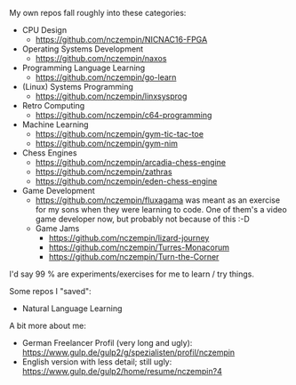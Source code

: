 My own repos fall roughly into these categories:
- CPU Design
  - https://github.com/nczempin/NICNAC16-FPGA
- Operating Systems Development
  - https://github.com/nczempin/naxos
- Programming Language Learning
  - https://github.com/nczempin/go-learn
- (Linux) Systems Programming
  - https://github.com/nczempin/linxsysprog
- Retro Computing
  - https://github.com/nczempin/c64-programming
- Machine Learning
  - https://github.com/nczempin/gym-tic-tac-toe
  - https://github.com/nczempin/gym-nim
- Chess Engines
  - https://github.com/nczempin/arcadia-chess-engine
  - https://github.com/nczempin/zathras
  - https://github.com/nczempin/eden-chess-engine
- Game Development
  - https://github.com/nczempin/fluxagama was meant as an exercise for my sons when they were learning to code. One of them's a video game developer now, but probably not because of this :-D
  - Game Jams
    - https://github.com/nczempin/lizard-journey
    - https://github.com/nczempin/Turres-Monacorum
    - https://github.com/nczempin/Turn-the-Corner
 

I'd say 99 % are experiments/exercises for me to learn / try things.

Some repos I "saved":
- Natural Language Learning

A bit more about me:
- German Freelancer Profil (very long and ugly): https://www.gulp.de/gulp2/g/spezialisten/profil/nczempin
- English version with less detail; still ugly: https://www.gulp.de/gulp2/home/resume/nczempin?4
